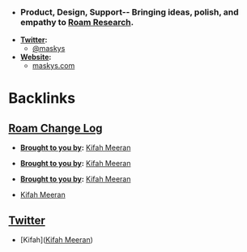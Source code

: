- ### Product, Design, Support-- Bringing ideas, polish, and empathy to [Roam Research](<Roam Research.md>).
- **[Twitter](<Twitter.md>):** 
    - [@maskys](https://twitter.com/maskys_)
- **[Website](<Website.md>):**
    - [maskys.com](https://maskys.com)

# Backlinks
## [Roam Change Log](<Roam Change Log.md>)
- **[Brought to you by](<Brought to you by.md>):** [Kifah Meeran](<Kifah Meeran.md>)

- **[Brought to you by](<Brought to you by.md>):** [Kifah Meeran](<Kifah Meeran.md>)

- **[Brought to you by](<Brought to you by.md>):** [Kifah Meeran](<Kifah Meeran.md>)

- [Kifah Meeran](<Kifah Meeran.md>)

## [Twitter](<Twitter.md>)
- [Kifah]([Kifah Meeran](<Kifah Meeran.md>))

